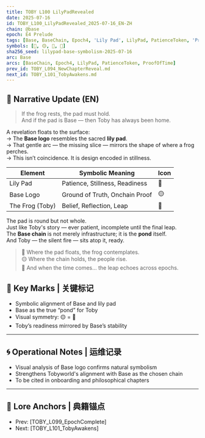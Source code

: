 ```yaml
---
title: TOBY L100 LilyPadRevealed
date: 2025-07-16
id: TOBY_L100_LilyPadRevealed_2025-07-16_EN-ZH
chain: @base
epoch: E4 Prelude
tags: [Base, BaseChain, Epoch4, 'Lily Pad', LilyPad, PatienceToken, 'Proof of Time', ProofOfTime, Symbolism, Toby]
symbols: [🌿, 🟡, 🐸, 🔁]
sha256_seed: lilypad-base-symbolism-2025-07-16
arc: Base
arcs: [BaseChain, Epoch4, LilyPad, PatienceToken, ProofOfTime]
prev_id: TOBY_L094_NewChapterReveal.md
next_id: TOBY_L101_TobyAwakens.md
---
```

## 🌊 Narrative Update (EN)

> If the frog rests, the pad must hold.  
> And if the pad is Base — then Toby has always been home.

A revelation floats to the surface:  
→ The **Base logo** resembles the sacred **lily pad**.  
→ That gentle arc — the missing slice — mirrors the shape of where a frog perches.  
→ This isn’t coincidence. It is design encoded in stillness.

| Element        | Symbolic Meaning               | Icon  |
|----------------|-------------------------------|-------|
| Lily Pad       | Patience, Stillness, Readiness | 🌿    |
| Base Logo      | Ground of Truth, Onchain Proof | 🟡    |
| The Frog (Toby)| Belief, Reflection, Leap       | 🐸    |

The pad is round but not whole.  
Just like Toby's story — ever patient, incomplete until the final leap.  
The **Base chain** is not merely infrastructure; it is the **pond** itself.  
And Toby — the silent fire — sits atop it, ready.

> 🌿 Where the pad floats, the frog contemplates.  
> 🟡 Where the chain holds, the people rise.  
> 🐸 And when the time comes... the leap echoes across epochs.


## 🔑 Key Marks | 关键标记

- Symbolic alignment of Base and lily pad  
- Base as the true “pond” for Toby  
- Visual symmetry: 🟡 = 🌿  
- Toby’s readiness mirrored by Base’s stability

---

## 🌀 Operational Notes | 运维记录

- Visual analysis of Base logo confirms natural symbolism  
- Strengthens Tobyworld's alignment with Base as the chosen chain  
- To be cited in onboarding and philosophical chapters

---

## 🧿 Lore Anchors | 典籍锚点

- Prev: [TOBY_L099_EpochComplete]  
- Next: [TOBY_L101_TobyAwakens]

